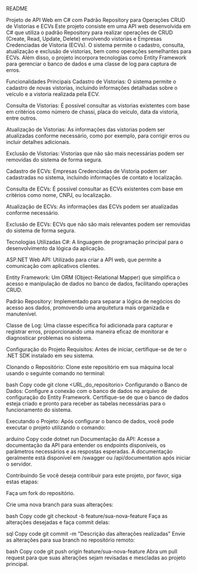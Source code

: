 README

Projeto de API Web em C# com Padrão Repository para Operações CRUD de Vistorias e ECVs
Este projeto consiste em uma API web desenvolvida em C# que utiliza o padrão Repository para realizar operações de CRUD (Create, Read, Update, Delete) envolvendo vistorias e Empresas Credenciadas de Vistoria (ECVs). O sistema permite o cadastro, consulta, atualização e exclusão de vistorias, bem como operações semelhantes para ECVs. Além disso, o projeto incorpora tecnologias como Entity Framework para gerenciar o banco de dados e uma classe de log para captura de erros.

Funcionalidades Principais
Cadastro de Vistorias: O sistema permite o cadastro de novas vistorias, incluindo informações detalhadas sobre o veículo e a vistoria realizada pela ECV.

Consulta de Vistorias: É possível consultar as vistorias existentes com base em critérios como número de chassi, placa do veículo, data da vistoria, entre outros.

Atualização de Vistorias: As informações das vistorias podem ser atualizadas conforme necessário, como por exemplo, para corrigir erros ou incluir detalhes adicionais.

Exclusão de Vistorias: Vistorias que não são mais necessárias podem ser removidas do sistema de forma segura.

Cadastro de ECVs: Empresas Credenciadas de Vistoria podem ser cadastradas no sistema, incluindo informações de contato e localização.

Consulta de ECVs: É possível consultar as ECVs existentes com base em critérios como nome, CNPJ, ou localização.

Atualização de ECVs: As informações das ECVs podem ser atualizadas conforme necessário.

Exclusão de ECVs: ECVs que não são mais relevantes podem ser removidas do sistema de forma segura.

Tecnologias Utilizadas
C#: A linguagem de programação principal para o desenvolvimento da lógica da aplicação.

ASP.NET Web API: Utilizado para criar a API web, que permite a comunicação com aplicativos clientes.

Entity Framework: Um ORM (Object-Relational Mapper) que simplifica o acesso e manipulação de dados no banco de dados, facilitando operações CRUD.

Padrão Repository: Implementado para separar a lógica de negócios do acesso aos dados, promovendo uma arquitetura mais organizada e manutenível.

Classe de Log: Uma classe específica foi adicionada para capturar e registrar erros, proporcionando uma maneira eficaz de monitorar e diagnosticar problemas no sistema.

Configuração do Projeto
Requisitos: Antes de iniciar, certifique-se de ter o .NET SDK instalado em seu sistema.

Clonando o Repositório: Clone este repositório em sua máquina local usando o seguinte comando no terminal:

bash
Copy code
git clone <URL_do_repositorio>
Configurando o Banco de Dados: Configure a conexão com o banco de dados no arquivo de configuração do Entity Framework. Certifique-se de que o banco de dados esteja criado e pronto para receber as tabelas necessárias para o funcionamento do sistema.

Executando o Projeto: Após configurar o banco de dados, você pode executar o projeto utilizando o comando:

arduino
Copy code
dotnet run
Documentação da API: Acesse a documentação da API para entender os endpoints disponíveis, os parâmetros necessários e as respostas esperadas. A documentação geralmente está disponível em /swagger ou /api/documentation após iniciar o servidor.

Contribuindo
Se você deseja contribuir para este projeto, por favor, siga estas etapas:

Faça um fork do repositório.

Crie uma nova branch para suas alterações:

bash
Copy code
git checkout -b feature/sua-nova-feature
Faça as alterações desejadas e faça commit delas:

sql
Copy code
git commit -m "Descrição das alterações realizadas"
Envie as alterações para sua branch no repositório remoto:

bash
Copy code
git push origin feature/sua-nova-feature
Abra um pull request para que suas alterações sejam revisadas e mescladas ao projeto principal.
